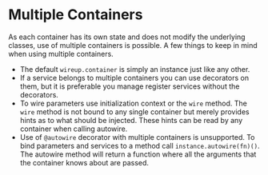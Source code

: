 # Multiple Containers

As each container has its own state and does not modify the underlying classes, use of multiple containers is possible.
A few things to keep in mind when using multiple containers.

* The default `wireup.container` is simply an instance just like any other.
* If a service belongs to multiple containers you can use decorators on them, but it is preferable you manage
register services without the decorators.
* To wire parameters use initialization context or the `wire` method. The `wire` method is not bound to any single
container but merely provides hints as to what should be injected. These hints can be read by any container
when calling autowire.
* Use of `@autowire` decorator with multiple containers is unsupported. To bind parameters and services to a method
call `instance.autowire(fn)()`. The autowire method will return a function where all the arguments that the container
knows about are passed.